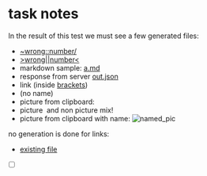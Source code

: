 # task notes
In the result of this test we must see a few generated files:
- [~wrong::number/]()
- [>wrong||number<]()
- markdown sample: [a.md]()
- response from server [out.json]()
- link (inside [brackets]())
- []() (no name)
- picture from clipboard: ![]()
- picture ![]() and non picture []() mix!
- picture from clipboard with name: ![named_pic]()

no generation is done for links:
- [existing file](./expected_output.md)
- [ ] []()
